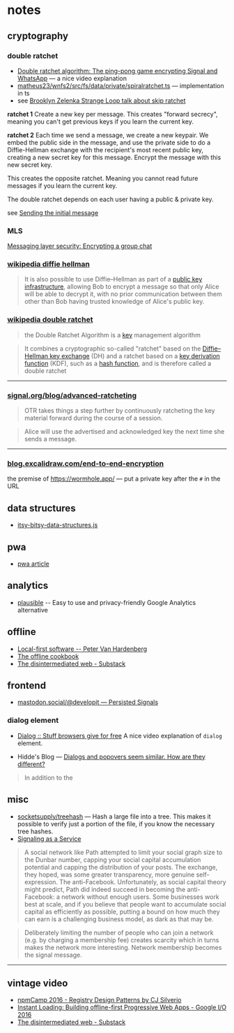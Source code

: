 # notes

## cryptography

### double ratchet

* [Double ratchet algorithm: The ping-pong game encrypting Signal and WhatsApp](https://www.youtube.com/watch?v=7uEeE3TUqmU&ab_channel=ChalkTalk) — a nice video explanation
* [matheus23/wnfs2/src/fs/data/private/spiralratchet.ts](https://github.com/oddsdk/ts-odd/blob/matheus23/wnfs2/src/fs/data/private/spiralratchet.ts) — implementation in ts
* see [Brooklyn Zelenka Strange Loop talk about skip ratchet](https://www.youtube.com/watch?v=3UjQd-JnMrQ&t=178s&ab_channel=StrangeLoopConference)

**ratchet 1**
Create a new key per message. This creates "forward secrecy", meaning you can't get previous keys if you learn the current key.

**ratchet 2**
Each time we send a message, we create a new keypair. We embed the public side in the message, and use the private side to do a Diffie-Hellman exchange with the recipient's most recent public key, creating a new secret key for this message. Encrypt the message with this new secret key. 

This creates the opposite ratchet. Meaning you cannot read future messages if you learn the current key.

The double ratchet depends on each user having a public & private key.

see [Sending the initial message](https://www.signal.org/docs/specifications/x3dh/#sending-the-initial-message)

### MLS
[Messaging layer security: Encrypting a group chat](https://www.youtube.com/watch?v=FESp2LHd42U&ab_channel=ChalkTalk)

### [wikipedia diffie hellman](https://en.wikipedia.org/wiki/Diffie%E2%80%93Hellman_key_exchange#Triple_Diffie-Hellman_(3-DH))

> It is also possible to use Diffie–Hellman as part of a [public key infrastructure](https://en.wikipedia.org/wiki/Public_key_infrastructure), allowing Bob to encrypt a message so that only Alice will be able to decrypt it, with no prior communication between them other than Bob having trusted knowledge of Alice's public key.

### [wikipedia double ratchet](https://en.wikipedia.org/wiki/Double_Ratchet_Algorithm)

> the Double Ratchet Algorithm is a [key](https://en.wikipedia.org/wiki/Key_(cryptography)) management algorithm

> It combines a cryptographic so-called "ratchet" based on the [Diffie–Hellman key exchange](https://en.wikipedia.org/wiki/Diffie%E2%80%93Hellman_key_exchange) (DH) and a ratchet based on a [key derivation function](https://en.wikipedia.org/wiki/Key_derivation_function) (KDF), such as a [hash function](https://en.wikipedia.org/wiki/Hash_function), and is therefore called a double ratchet

-------

### [signal.org/blog/advanced-ratcheting](https://signal.org/blog/advanced-ratcheting/)

> OTR takes things a step further by continuously ratcheting the key material forward during the course of a session. 

> Alice will use the advertised and acknowledged key the next time she sends a message.

-------

### [blog.excalidraw.com/end-to-end-encryption](https://blog.excalidraw.com/end-to-end-encryption/)

the premise of https://wormhole.app/ — put a private key after the `#` in the URL 

## data structures
* [itsy-bitsy-data-structures.js](https://github.com/jamiebuilds/itsy-bitsy-data-structures/blob/master/itsy-bitsy-data-structures.js)

## pwa
* [pwa article](https://medium.com/google-developers/instant-loading-web-apps-with-an-application-shell-architecture-7c0c2f10c73#.51gp3l2z0)

## analytics
* [plausible](https://plausible.io/) -- Easy to use and privacy-friendly Google Analytics alternative

## offline
* [Local-first software -- Peter Van Hardenberg](https://www.youtube.com/watch?v=KrPsyr8Ig6M)
* [The offline cookbook](https://jakearchibald.com/2014/offline-cookbook/)
* [The disintermediated web - Substack](https://www.youtube.com/watch?v=6jcQoSraHcw&list=PL0CdgOSSGlBYnHAl_DZoy9BWvdVQjNKE2&index=4&ab_channel=NearForm)

## frontend
* [mastodon.social/@developit — Persisted Signals](https://mastodon.social/@developit/110911126736335349)

### dialog element
* [Dialog :: Stuff browsers give for free](https://www.youtube.com/watch?v=y8HjQETqrOM&ab_channel=DaveCross)
A nice video explanation of `dialog` element.

* Hidde's Blog — [Dialogs and popovers seem similar. How are they different?](https://hidde.blog/dialog-modal-popover-differences/)
> In addition to the [<dialog> element](https://html.spec.whatwg.org/dev/interactive-elements.html#the-dialog-element), HTML now has a [popover attribute](https://html.spec.whatwg.org/dev/popover.html#the-popover-attribute). This post goes into the differences between dialogs, popovers, overlays and disclosure widgets. We'll also look at what it means when an element is modal. All somewhat related concepts

## misc

* [socketsupply/treehash](https://github.com/socketsupply/treehash) — Hash a large file into a tree.
This makes it possible to verify just a portion of the file, if you know the necessary tree hashes.
* [Signaling as a Service](https://julian.digital/2020/03/28/signaling-as-a-service/)

> A social network like Path attempted to limit your social graph size to the Dunbar number, capping your social capital accumulation potential and capping the distribution of your posts. The exchange, they hoped, was some greater transparency, more genuine self-expression. The anti-Facebook. Unfortunately, as social capital theory might predict, Path did indeed succeed in becoming the anti-Facebook: a network without enough users. Some businesses work best at scale, and if you believe that people want to accumulate social capital as efficiently as possible, putting a bound on how much they can earn is a challenging business model, as dark as that may be.

> Deliberately limiting the number of people who can join a network (e.g. by charging a membership fee) creates scarcity which in turns makes the network more interesting. Network membership becomes the signal message.

---

## vintage video
* [npmCamp 2016 - Registry Design Patterns by CJ Silverio](https://www.youtube.com/watch?v=WucjSoBsOBQ&ab_channel=npm)
* [Instant Loading: Building offline-first Progressive Web Apps - Google I/O 2016](https://www.youtube.com/watch?v=cmGr0RszHc8&ab_channel=GoogleChromeDevelopers)
* [The disintermediated web - Substack](https://www.youtube.com/watch?v=6jcQoSraHcw&list=PL0CdgOSSGlBYnHAl_DZoy9BWvdVQjNKE2&index=4&ab_channel=NearForm)

